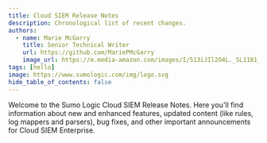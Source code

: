 ```yaml
---
title: Cloud SIEM Release Notes
description: Chronological list of recent changes.
authors:
  - name: Marie McGarry
    title: Senior Technical Writer
    url: https://github.com/MariePMcGarry
    image_url: https://m.media-amazon.com/images/I/513iJIl2O4L._SL1181_.jpg
tags: [hello]
image: https://www.sumologic.com/img/logo.svg
hide_table_of_contents: false
---
```


Welcome to the Sumo Logic Cloud SIEM Release Notes. Here you'll find information about new and enhanced features, updated content (like rules, log mappers and parsers), bug fixes, and other important announcements for Cloud SIEM Enterprise.
